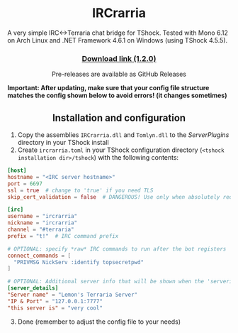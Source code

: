 <h1 align="center">IRCrarria</h1>
A very simple IRC<->Terraria chat bridge for TShock. Tested with Mono 6.12 on Arch Linux and .NET Framework 4.6.1 on Windows (using TShock 4.5.5).

<h3 align="center"><a href="https://files.catbox.moe/70d6vl.zip">Download link (1.2.0)</a></h3>
<p align="center">Pre-releases are available as GitHub Releases</p>

**Important: After updating, make sure that your config file structure matches the config shown below to avoid errors! (it changes sometimes)**
<h2 align="center">Installation and configuration</h2>

1. Copy the assemblies `IRCrarria.dll` and `Tomlyn.dll` to the *ServerPlugins* directory in your TShock install
2. Create `ircrarria.toml` in your TShock configuration directory (`<tshock installation dir>/tshock`) with the following contents:
```toml
[host]
hostname = "<IRC server hostname>"
port = 6697
ssl = true  # change to 'true' if you need TLS
skip_cert_validation = false  # DANGEROUS! Use only when absolutely required.

[irc]
username = "ircrarria"
nickname = "ircrarria"
channel = "#terraria"
prefix = "t!"  # IRC command prefix

# OPTIONAL: specify *raw* IRC commands to run after the bot registers
connect_commands = [
  "PRIVMSG NickServ :identify topsecretpwd"
]

# OPTIONAL: Additional server info that will be shown when the 'serverinfo' command is used
[server_details]
"Server name" = "Lemon's Terraria Server"
"IP & Port" = "127.0.0.1:7777"
"this server is" = "very cool"
```
3. Done (remember to adjust the config file to your needs)
